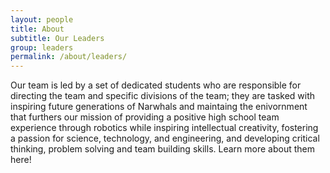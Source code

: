 ```yaml
---
layout: people
title: About
subtitle: Our Leaders
group: leaders
permalink: /about/leaders/
---
```

Our team is led by a set of dedicated students who are responsible for directing the team and specific divisions of the team; they are tasked with inspiring future generations of Narwhals and maintaing the enivornment that furthers our mission of providing a positive high school team experience through robotics while inspiring intellectual creativity, fostering a passion for science, technology, and engineering, and developing critical thinking, problem solving and team building skills. Learn more about them here!
<br>
<br>